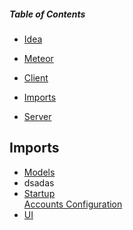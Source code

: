 ##### Table of Contents

- [Idea](.idea)

- [Meteor](.meteor)

- [Client](client)

- [Imports](#Imports)

- [Server](server)




## Imports

- [Models](imports/models)
<br> <li> dsadas
- [Startup](imports/startup)
<br> [Accounts Configuration](imports/startup/accounts-config.js)
- [UI](imports/ui)

